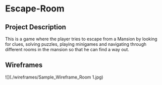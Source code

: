 # Escape-Room

## Project Description
This is a game where the player tries to escape from a Mansion by looking for clues, solving puzzles, playing minigames and navigating through different rooms in the mansion so that he can find a way out.

## Wireframes
![](./wireframes/Sample_Wireframe_Room 1.jpg)
